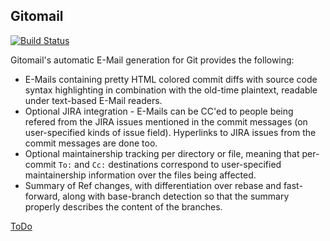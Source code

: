 ## Gitomail

[![Build Status](https://travis-ci.org/kernelim/gitomail.svg?branch=master)](https://travis-ci.org/kernelim/gitomail)

Gitomail's automatic E-Mail generation for Git provides the following:

* E-Mails containing pretty HTML colored commit diffs with source code syntax highlighting 
  in combination with the old-time plaintext, readable under text-based E-Mail readers.
* Optional JIRA integration - E-Mails can be CC'ed to people being refered from the JIRA issues 
  mentioned in the commit messages (on user-specified kinds of issue field). 
  Hyperlinks to JIRA issues from the commit messages are done too.
* Optional maintainership tracking per directory or file, meaning that per-commit `To:` and `Cc:` 
  destinations correspond to user-specified maintainership information over the files being affected.
* Summary of Ref changes, with differentiation over rebase and fast-forward, along with base-branch 
  detection so that the summary properly describes the content of the branches.

[ToDo](ToDo.md)
